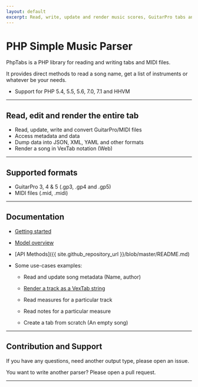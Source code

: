 ```yaml
---
layout: default
excerpt: Read, write, update and render music scores, GuitarPro tabs and MIDI files.
---
```


# PHP Simple Music Parser

PhpTabs is a PHP library for reading and writing tabs and MIDI files.

It provides direct methods to read a song name, get a list of instruments or whatever be your needs.

- Support for PHP 5.4, 5.5, 5.6, 7.0, 7.1 and HHVM

------------------------------------------------------------------------

## Read, edit and render the entire tab

- Read, update, write and convert GuitarPro/MIDI files
- Access metadata and data
- Dump data into JSON, XML, YAML and other formats
- Render a song in VexTab notation (Web)

------------------------------------------------------------------------

## Supported formats

- GuitarPro 3, 4 & 5 (.gp3, .gp4 and .gp5)
- MIDI files (.mid, .midi)

------------------------------------------------------------------------

## Documentation

- [Getting started](/getting-started.html)

- [Model overview](/api-model-overview.html)

- [API Methods]({{ site.github_repository_url }}/blob/master/README.md)

- Some use-cases examples:

  - Read and update song metadata (Name, author)

  - [Render a track as a VexTab string](/render-as-vextab.html)

  - Read measures for a particular track

  - Read notes for a particular measure

  - Create a tab from scratch (An empty song)

------------------------------------------------------------------------

## Contribution and Support

If you have any questions, need another output type, please open an issue.

You want to write another parser? Please open a pull request.

------------------------------------------------------------------------

